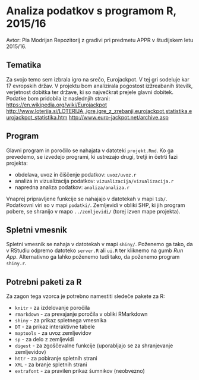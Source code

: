 # Analiza podatkov s programom R, 2015/16

Avtor: Pia Modrijan 
Repozitorij z gradivi pri predmetu APPR v študijskem letu 2015/16.

## Tematika

Za svojo temo sem izbrala igro na srečo, Eurojackpot. V tej gri sodeluje kar 17 evropskih držav. 
V projektu bom analizirala pogostost izžreabanih številk, verjetnost dobitka ter države, ki so največkrat prejele glavni dobitek.
Podatke bom pridobila iz naslednjih strani:
https://en.wikipedia.org/wiki/Eurojackpot
http://www.loterija.si/LOTERIJA,,igre,igre_z_zrebanji,eurojackpot,statistika,eurojackpot_statistika.htm
http://www.euro-jackpot.net/archive.asp

## Program

Glavni program in poročilo se nahajata v datoteki `projekt.Rmd`. Ko ga prevedemo,
se izvedejo programi, ki ustrezajo drugi, tretji in četrti fazi projekta:

* obdelava, uvoz in čiščenje podatkov: `uvoz/uvoz.r`
* analiza in vizualizacija podatkov: `vizualizacija/vizualizacija.r`
* napredna analiza podatkov: `analiza/analiza.r`

Vnaprej pripravljene funkcije se nahajajo v datotekah v mapi `lib/`. Podatkovni
viri so v mapi `podatki/`. Zemljevidi v obliki SHP, ki jih program pobere, se
shranijo v mapo `../zemljevidi/` (torej izven mape projekta).

## Spletni vmesnik

Spletni vmesnik se nahaja v datotekah v mapi `shiny/`. Poženemo ga tako, da v
RStudiu odpremo datoteko `server.R` ali `ui.R` ter kliknemo na gumb *Run App*.
Alternativno ga lahko poženemo tudi tako, da poženemo program `shiny.r`.

## Potrebni paketi za R

Za zagon tega vzorca je potrebno namestiti sledeče pakete za R:

* `knitr` - za izdelovanje poročila
* `rmarkdown` - za prevajanje poročila v obliki RMarkdown
* `shiny` - za prikaz spletnega vmesnika
* `DT` - za prikaz interaktivne tabele
* `maptools` - za uvoz zemljevidov
* `sp` - za delo z zemljevidi
* `digest` - za zgoščevalne funkcije (uporabljajo se za shranjevanje zemljevidov)
* `httr` - za pobiranje spletnih strani
* `XML` - za branje spletnih strani
* `extrafont` - za pravilen prikaz šumnikov (neobvezno)
